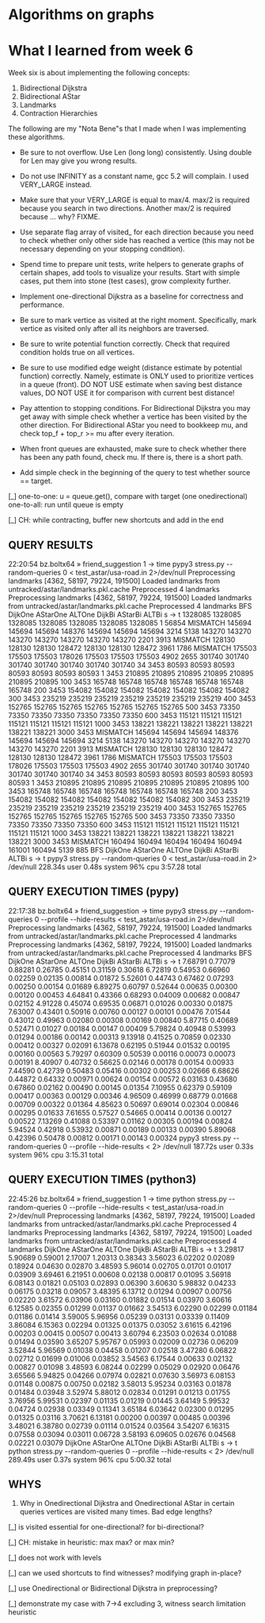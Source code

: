 Algorithms on graphs
====================

# What I learned from week 6

Week six is about implementing the following concepts:

1. Bidirectional Dijkstra
2. Bidirectional AStar
3. Landmarks
4. Contraction Hierarchies

The following are my "Nota Bene"s that I made when I was implementing these
algorithms.

* Be sure to not overflow. Use Len (long long) consistently. Using double
  for Len may give you wrong results.

* Do not use INFINITY as a constant name, gcc 5.2 will complain. I used
  VERY_LARGE instead.

* Make sure that your VERY_LARGE is equal to max/4. max/2 is required because
  you search in two directions. Another max/2 is required because ... why?
  FIXME.

* Use separate flag array of visited_ for each direction because you need to
  check whether only other side has reached a vertice (this may not be necessary
  depending on your stopping condition).

* Spend time to prepare unit tests, write helpers to generate graphs of
  certain shapes, add tools to visualize your results. Start with simple
  cases, put them into stone (test cases), grow complexity further.

* Implement one-directional Dijkstra as a baseline for correctness and
  performance.

* Be sure to mark vertice as visited at the right moment. Specifically,
  mark vertice as visited only after all its neighbors are traversed.

* Be sure to write potential function correctly. Check that required condition
  holds true on all vertices.

* Be sure to use modified edge weight (distance estimate by potential
  function) correctly. Namely, estimate is ONLY used to prioritize vertices
  in a queue (front). DO NOT USE estimate when saving best distance values,
  DO NOT USE it for comparison with current best distance!

* Pay attention to stopping conditions. For Bidirectional Dijkstra you may
  get away with simple check whether a vertice has been visited by the
  other direction. For Bidirectional AStar you need to bookkeep mu,
  and check top_f + top_r >= mu after every iteration.

* When front queues are exhausted, make sure to check whether there has been
  any path found, check mu. If there is, there is a short path.

* Add simple check in the beginning of the query to test whether
  source == target.


[_] one-to-one: u = queue.get(), compare with target (one onedirectional)
    one-to-all: run until queue is empty

[_] CH: while contracting, buffer new shortcuts and add in the end


## QUERY RESULTS

22:20:54 bz.boltx64 » friend_suggestion 1 → time pypy3 stress.py --random-queries 0 < test_astar/usa-road.in 2>/dev/null 
Preprocessing landmarks [4362, 58197, 79224, 191500]
Loaded landmarks from untracked/astar/landmarks.pkl.cache
Preprocessed 4 landmarks
Preprocessing landmarks [4362, 58197, 79224, 191500]
Loaded landmarks from untracked/astar/landmarks.pkl.cache
Preprocessed 4 landmarks
                 BFS   DijkOne  AStarOne    ALTOne    DijkBi   AStarBi     ALTBi    s -> t
             1328085   1328085   1328085   1328085   1328085   1328085   1328085   1 56854
  MISMATCH    145694    145694    145694    148376    145694    145694    145694 3214 5138
              143270    143270    143270    143270    143270    143270    143270 2201 3913
  MISMATCH    128130    128130    128130    128472    128130    128130    128472 3961 1786
  MISMATCH    175503    175503    175503    178026    175503    175503    175503 4902 2655
              301740    301740    301740    301740    301740    301740    301740   34 3453
               80593     80593     80593     80593     80593     80593     80593    1 3453
              210895    210895    210895    210895    210895    210895    210895  100 3453
              165748    165748    165748    165748    165748    165748    165748  200 3453
              154082    154082    154082    154082    154082    154082    154082  300 3453
              235219    235219    235219    235219    235219    235219    235219  400 3453
              152765    152765    152765    152765    152765    152765    152765  500 3453
               73350     73350     73350     73350     73350     73350     73350  600 3453
              115121    115121    115121    115121    115121    115121    115121 1000 3453
              138221    138221    138221    138221    138221    138221    138221 3000 3453
  MISMATCH    145694    145694    145694    148376    145694    145694    145694 3214 5138
              143270    143270    143270    143270    143270    143270    143270 2201 3913
  MISMATCH    128130    128130    128130    128472    128130    128130    128472 3961 1786
  MISMATCH    175503    175503    175503    178026    175503    175503    175503 4902 2655
              301740    301740    301740    301740    301740    301740    301740   34 3453
               80593     80593     80593     80593     80593     80593     80593    1 3453
              210895    210895    210895    210895    210895    210895    210895  100 3453
              165748    165748    165748    165748    165748    165748    165748  200 3453
              154082    154082    154082    154082    154082    154082    154082  300 3453
              235219    235219    235219    235219    235219    235219    235219  400 3453
              152765    152765    152765    152765    152765    152765    152765  500 3453
               73350     73350     73350     73350     73350     73350     73350  600 3453
              115121    115121    115121    115121    115121    115121    115121 1000 3453
              138221    138221    138221    138221    138221    138221    138221 3000 3453
  MISMATCH    160494    160494    160494    160494    160494    161001    160494  5139 885
                 BFS   DijkOne  AStarOne    ALTOne    DijkBi   AStarBi     ALTBi    s -> t
pypy3 stress.py --random-queries 0 < test_astar/usa-road.in 2> /dev/null  228.34s user 0.48s system 96% cpu 3:57.28 total


## QUERY EXECUTION TIMES (pypy)

22:17:38 bz.boltx64 » friend_suggestion → time pypy3 stress.py --random-queries 0 --profile --hide-results < test_astar/usa-road.in 2>/dev/null
Preprocessing landmarks [4362, 58197, 79224, 191500]
Loaded landmarks from untracked/astar/landmarks.pkl.cache
Preprocessed 4 landmarks
Preprocessing landmarks [4362, 58197, 79224, 191500]
Loaded landmarks from untracked/astar/landmarks.pkl.cache
Preprocessed 4 landmarks
                 BFS   DijkOne  AStarOne    ALTOne    DijkBi   AStarBi     ALTBi    s -> t
    <time>   7.68791   0.77079   0.88281   0.26785   0.45151   0.31159   0.30618
    <time>   6.72819   0.54953   0.66960   0.02259   0.02135   0.00814   0.01872
    <time>   5.52601   0.44743   0.67462   0.07293   0.00250   0.00154   0.01689
    <time>   6.89275   0.60797   0.52644   0.00635   0.00300   0.00120   0.00453
    <time>   4.64841   0.43366   0.68293   0.04009   0.00682   0.00847   0.02152
    <time>   4.91228   0.45074   0.69535   0.06871   0.01026   0.00330   0.01875
    <time>   7.63007   0.43401   0.50916   0.00760   0.00127   0.00101   0.00476
    <time>   7.01544   0.43012   0.49963   0.02080   0.00308   0.00169   0.00840
    <time>   5.87715   0.40689   0.52471   0.01027   0.00184   0.00147   0.00409
    <time>   5.79824   0.40948   0.53993   0.01294   0.00186   0.00142   0.00313
    <time>   9.13918   0.41525   0.70859   0.02330   0.00412   0.00327   0.02091
    <time>   6.13678   0.62195   0.51944   0.01532   0.00195   0.00160   0.00563
    <time>   5.79297   0.60309   0.50539   0.00116   0.00073   0.00073   0.00191
    <time>   8.40907   0.40732   0.56625   0.02146   0.00178   0.00154   0.00933
    <time>   7.44590   0.42739   0.50483   0.05416   0.00302   0.00253   0.02666
    <time>   6.68626   0.44872   0.64332   0.00971   0.00624   0.00154   0.00572
    <time>   6.03163   0.43680   0.67860   0.02162   0.00490   0.00145   0.01354
    <time>   7.10955   0.62379   0.59109   0.00417   0.00363   0.00129   0.00346
    <time>   4.96509   0.46999   0.68779   0.01668   0.00709   0.00322   0.01364
    <time>   4.85623   0.50697   0.69014   0.02304   0.00846   0.00295   0.01633
    <time>   7.61655   0.57527   0.54665   0.00414   0.00136   0.00127   0.00522
    <time>   7.13269   0.41088   0.53397   0.01162   0.00305   0.00194   0.00824
    <time>   5.94524   0.42918   0.53932   0.00871   0.00189   0.00133   0.00390
    <time>   5.89068   0.42396   0.50478   0.00812   0.00171   0.00143   0.00324
pypy3 stress.py --random-queries 0 --profile --hide-results <  2> /dev/null  187.72s user 0.33s system 96% cpu 3:15.31 total

## QUERY EXECUTION TIMES (python3)

22:45:26 bz.boltx64 » friend_suggestion 1 → time python stress.py --random-queries 0 --profile --hide-results < test_astar/usa-road.in 2>/dev/null
Preprocessing landmarks [4362, 58197, 79224, 191500]
Loaded landmarks from untracked/astar/landmarks.pkl.cache
Preprocessed 4 landmarks
Preprocessing landmarks [4362, 58197, 79224, 191500]
Loaded landmarks from untracked/astar/landmarks.pkl.cache
Preprocessed 4 landmarks
             DijkOne  AStarOne    ALTOne    DijkBi   AStarBi     ALTBi    s -> t
    <time>   3.29817   5.90689   0.59001   2.17007   1.20313   0.38343
    <time>   3.56023   6.02202   0.02089   0.18924   0.04630   0.02870
    <time>   3.48593   5.96014   0.02705   0.01701   0.01017   0.03909
    <time>   3.69461   6.21951   0.00608   0.02138   0.00817   0.01095
    <time>   3.56918   6.08143   0.01821   0.05103   0.02893   0.06390
    <time>   3.60630   5.98832   0.04233   0.06175   0.03218   0.09057
    <time>   3.48395   6.13712   0.01294   0.00907   0.00756   0.02220
    <time>   3.61572   6.03906   0.03160   0.01882   0.01514   0.03970
    <time>   3.60616   6.12585   0.02355   0.01299   0.01137   0.01662
    <time>   3.54513   6.02290   0.02299   0.01184   0.01186   0.01414
    <time>   3.59005   5.96956   0.05239   0.03131   0.03339   0.11409
    <time>   3.86084   6.15363   0.02294   0.01325   0.01375   0.03052
    <time>   3.61615   6.42196   0.00203   0.00415   0.00507   0.00413
    <time>   3.60794   6.23503   0.02634   0.01088   0.01494   0.03590
    <time>   3.65207   5.95767   0.05993   0.02009   0.02736   0.06209
    <time>   3.52844   5.96569   0.01038   0.04458   0.01207   0.02518
    <time>   3.47280   6.06822   0.02712   0.01699   0.01006   0.03852
    <time>   3.54563   6.17544   0.00633   0.02132   0.00827   0.01098
    <time>   3.48593   6.08244   0.02299   0.05029   0.02920   0.06476
    <time>   3.65566   5.94825   0.04266   0.07974   0.02821   0.07630
    <time>   3.56973   6.08153   0.01148   0.00875   0.00750   0.02182
    <time>   3.58013   5.95234   0.03163   0.01878   0.01484   0.03948
    <time>   3.52974   5.88012   0.02834   0.01291   0.01213   0.01755
    <time>   3.76956   5.99531   0.02397   0.01135   0.01219   0.01445
    <time>   3.64149   5.99532   0.04724   0.02938   0.03349   0.11341
    <time>   3.65184   6.03642   0.02300   0.01295   0.01325   0.03116
    <time>   3.70621   6.13181   0.00200   0.00397   0.00485   0.00396
    <time>   3.48021   6.38780   0.02739   0.01114   0.01524   0.03564
    <time>   3.54207   6.16315   0.07558   0.03094   0.03011   0.06728
    <time>   3.58193   6.09605   0.02676   0.04568   0.02221   0.03079
             DijkOne  AStarOne    ALTOne    DijkBi   AStarBi     ALTBi    s -> t
python stress.py --random-queries 0 --profile --hide-results <  2> /dev/null  289.49s user 0.37s system 96% cpu 5:00.32 total

## WHYS

1. Why in Onedirectional Dijkstra and Onedirectional AStar in certain queries
  vertices are visited many times.
  Bad edge lengths?

[_] is visited essential for one-directional? for bi-directional?

[_] CH: mistake in heuristic: max max? or max min?

[_] does not work with levels

[_] can we used shortcuts to find witnesses? modifying graph in-place?

[_] use Onedirectional or Bidirectional Dijkstra in preprocessing?

[_] demonstrate my case with 7->4 excluding 3, witness search limitation
    heuristic
